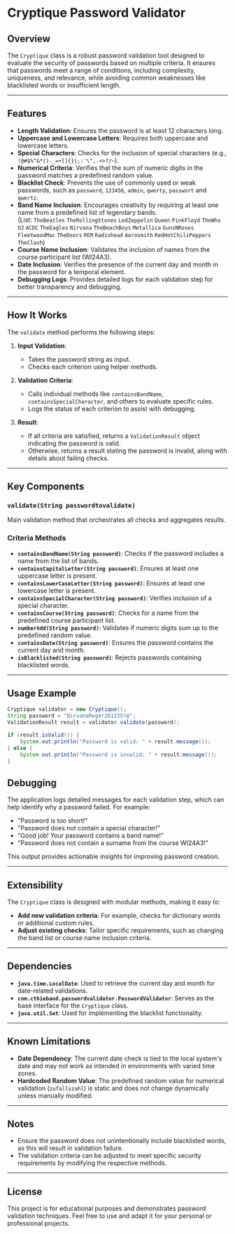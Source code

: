 # Cryptique Password Validator

## Overview

The `Cryptique` class is a robust password validation tool designed to evaluate the security of passwords based on multiple criteria. It ensures that passwords meet a range of conditions, including complexity, uniqueness, and relevance, while avoiding common weaknesses like blacklisted words or insufficient length.

---

## Features

- **Length Validation**: Ensures the password is at least 12 characters long.
- **Uppercase and Lowercase Letters**: Requires both uppercase and lowercase letters.
- **Special Characters**: Checks for the inclusion of special characters (e.g., `!@#$%^&*()-_=+[]{}|;:'\",.<>?/~`).
- **Numerical Criteria**: Verifies that the sum of numeric digits in the password matches a predefined random value.
- **Blacklist Check**: Prevents the use of commonly used or weak passwords, such as `password`, `123456`, `admin`, `qwerty`, `passwort` and `qwertz`.
- **Band Name Inclusion**: Encourages creativity by requiring at least one name from a predefined list of legendary bands.
<br>(List: `TheBeatles` `TheRollingStones` `LedZeppelin` `Queen` `PinkFloyd` `TheWho` `U2` `ACDC` `TheEagles` `Nirvana` `TheBeachBoys` `Metallica` `GunsNRoses` `FleetwoodMac` `TheDoors` `REM` `Radiohead` `Aerosmith` `RedHotChiliPeppers` `TheClash`)
- **Course Name Inclusion**: Validates the inclusion of names from the course participant list (WI24A3).
- **Date Inclusion**: Verifies the presence of the current day and month in the password for a temporal element.
- **Debugging Logs**: Provides detailed logs for each validation step for better transparency and debugging.

---

## How It Works

The `validate` method performs the following steps:

1. **Input Validation**:
   - Takes the password string as input.
   - Checks each criterion using helper methods.

2. **Validation Criteria**:
   - Calls individual methods like `containsBandName`, `containsSpecialCharacter`, and others to evaluate specific rules.
   - Logs the status of each criterion to assist with debugging.

3. **Result**:
   - If all criteria are satisfied, returns a `ValidationResult` object indicating the password is valid.
   - Otherwise, returns a result stating the password is invalid, along with details about failing checks.

---

## Key Components

### `validate(String passwordtovalidate)`
Main validation method that orchestrates all checks and aggregates results.

### Criteria Methods
- **`containsBandName(String password)`**: Checks if the password includes a name from the list of bands.
- **`containsCapitalLetter(String password)`**: Ensures at least one uppercase letter is present.
- **`containsLowerCaseLetter(String password)`**: Ensures at least one lowercase letter is present.
- **`containsSpecialCharacter(String password)`**: Verifies inclusion of a special character.
- **`containsCourse(String password)`**: Checks for a name from the predefined course participant list.
- **`numberAdd(String password)`**: Validates if numeric digits sum up to the predefined random value.
- **`containsDate(String password)`**: Ensures the password contains the current day and month.
- **`isBlacklisted(String password)`**: Rejects passwords containing blacklisted words.

---



## Usage Example

```java
Cryptique validator = new Cryptique();
String password = "NirvanaReger261155!@";
ValidationResult result = validator.validate(password);

if (result.isValid()) {
    System.out.println("Password is valid: " + result.message());
} else {
    System.out.println("Password is invalid: " + result.message());
}
```
## Debugging

The application logs detailed messages for each validation step, which can help identify why a password failed. For example:

- "Password is too short!"
- "Password does not contain a special character!"
- "Good job! Your password contains a band name!"
- "Password does not contain a surname from the course WI24A3!"

This output provides actionable insights for improving password creation.

---

## Extensibility

The `Cryptique` class is designed with modular methods, making it easy to:

- **Add new validation criteria**: For example, checks for dictionary words or additional custom rules.
- **Adjust existing checks**: Tailor specific requirements, such as changing the band list or course name inclusion criteria.

---

## Dependencies

- **`java.time.LocalDate`**: Used to retrieve the current day and month for date-related validations.
- **`com.cthiebaud.passwordvalidator.PasswordValidator`**: Serves as the base interface for the `Cryptique` class.
- **`java.util.Set`**: Used for implementing the blacklist functionality.

---

## Known Limitations

- **Date Dependency**: The current date check is tied to the local system's date and may not work as intended in environments with varied time zones.
- **Hardcoded Random Value**: The predefined random value for numerical validation (`zufallszahl`) is static and does not change dynamically unless manually modified.

---

## Notes

- Ensure the password does not unintentionally include blacklisted words, as this will result in validation failure.
- The validation criteria can be adjusted to meet specific security requirements by modifying the respective methods.

---

## License

This project is for educational purposes and demonstrates password validation techniques. Feel free to use and adapt it for your personal or professional projects.


